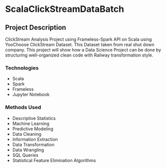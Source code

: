 # ScalaClickStreamDataBatch

## Project Description
ClickStream Analysis Project using Frameless-Spark API on Scala using YooChoose ClickStream Dataset. This Dataset taken from real shut down company. This project will show how a Data Science Project can be done by structuring well-organized clean code with Railway transformation style.

### Technologies
* Scala
* Spark
* Frameless
* Jupyter Notebook

### Methods Used
* Descriptive Statistics
* Machine Learning
* Predictive Modeling
* Data Cleaning
* Information Extraction
* Data Transformation
* Data Wrangling
* SQL Queries
* Statistical Feature Elimination Algorithms

